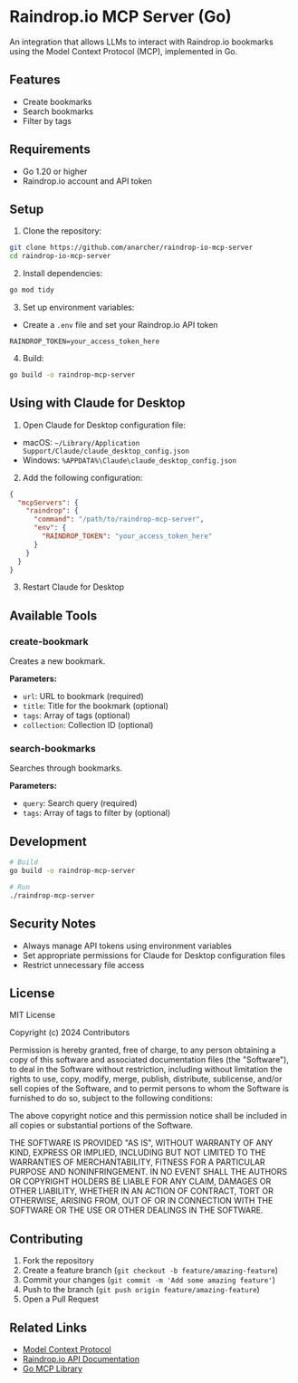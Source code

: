 # Raindrop.io MCP Server (Go)

An integration that allows LLMs to interact with Raindrop.io bookmarks using the Model Context Protocol (MCP), implemented in Go.

## Features

- Create bookmarks
- Search bookmarks
- Filter by tags

## Requirements

- Go 1.20 or higher
- Raindrop.io account and API token

## Setup

1. Clone the repository:
```bash
git clone https://github.com/anarcher/raindrop-io-mcp-server
cd raindrop-io-mcp-server
```

2. Install dependencies:
```bash
go mod tidy
```

3. Set up environment variables:
- Create a `.env` file and set your Raindrop.io API token
```
RAINDROP_TOKEN=your_access_token_here
```

4. Build:
```bash
go build -o raindrop-mcp-server
```

## Using with Claude for Desktop

1. Open Claude for Desktop configuration file:
- macOS: `~/Library/Application Support/Claude/claude_desktop_config.json`
- Windows: `%APPDATA%\Claude\claude_desktop_config.json`

2. Add the following configuration:
```json
{
  "mcpServers": {
    "raindrop": {
      "command": "/path/to/raindrop-mcp-server",
      "env": {
        "RAINDROP_TOKEN": "your_access_token_here"
      }
    }
  }
}
```

3. Restart Claude for Desktop

## Available Tools

### create-bookmark
Creates a new bookmark.

**Parameters:**
- `url`: URL to bookmark (required)
- `title`: Title for the bookmark (optional)
- `tags`: Array of tags (optional)
- `collection`: Collection ID (optional)

### search-bookmarks
Searches through bookmarks.

**Parameters:**
- `query`: Search query (required)
- `tags`: Array of tags to filter by (optional)

## Development

```bash
# Build
go build -o raindrop-mcp-server

# Run
./raindrop-mcp-server
```

## Security Notes

- Always manage API tokens using environment variables
- Set appropriate permissions for Claude for Desktop configuration files
- Restrict unnecessary file access

## License

MIT License

Copyright (c) 2024 Contributors

Permission is hereby granted, free of charge, to any person obtaining a copy
of this software and associated documentation files (the "Software"), to deal
in the Software without restriction, including without limitation the rights
to use, copy, modify, merge, publish, distribute, sublicense, and/or sell
copies of the Software, and to permit persons to whom the Software is
furnished to do so, subject to the following conditions:

The above copyright notice and this permission notice shall be included in all
copies or substantial portions of the Software.

THE SOFTWARE IS PROVIDED "AS IS", WITHOUT WARRANTY OF ANY KIND, EXPRESS OR
IMPLIED, INCLUDING BUT NOT LIMITED TO THE WARRANTIES OF MERCHANTABILITY,
FITNESS FOR A PARTICULAR PURPOSE AND NONINFRINGEMENT. IN NO EVENT SHALL THE
AUTHORS OR COPYRIGHT HOLDERS BE LIABLE FOR ANY CLAIM, DAMAGES OR OTHER
LIABILITY, WHETHER IN AN ACTION OF CONTRACT, TORT OR OTHERWISE, ARISING FROM,
OUT OF OR IN CONNECTION WITH THE SOFTWARE OR THE USE OR OTHER DEALINGS IN THE
SOFTWARE.

## Contributing

1. Fork the repository
2. Create a feature branch (`git checkout -b feature/amazing-feature`)
3. Commit your changes (`git commit -m 'Add some amazing feature'`)
4. Push to the branch (`git push origin feature/amazing-feature`)
5. Open a Pull Request

## Related Links

- [Model Context Protocol](https://modelcontextprotocol.io/)
- [Raindrop.io API Documentation](https://developer.raindrop.io/)
- [Go MCP Library](https://github.com/metoro-io/mcp-go)
